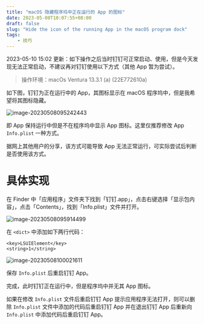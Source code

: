 ```yaml
---
title: "macOS 隐藏程序坞中正在运行的 App 的图标"
date: 2023-05-08T10:07:55+08:00
draft: false
slug: "Hide the icon of the running App in the macOS program dock"
tags:
    - 技巧
---
```


2023-05-10 15:02 更新：如下操作之后当时钉钉可正常启动、使用，但是今天发现无法正常启动，不建议再对钉钉使用以下方式（其他 App 暂为尝试）。

> 操作环境：macOs Ventura 13.3.1 (a) (22E772610a)

如下图，钉钉为正在运行中的 App，其图标显示在 macOS 程序坞中，但是我希望将其图标隐藏。

![image-20230508095242443](https://waringhu-md-img-oss.oss-cn-hangzhou.aliyuncs.com/md-img/image-20230508095242443.png)

即 App 保持运行中但是不在程序坞中显示 App 图标。这里仅推荐修改 App `Info.plist` 一种方式。

据网上其他用户的分享，该方式可能导致 App 无法正常运行，可实际尝试后判断是否使用该方式。

# 具体实现

在 Finder 中「应用程序」文件夹下找到「钉钉.app」，点击右键选择「显示包内容」，点击「Contents」，找到「Info.plist」文件并打开。

![image-20230508095914499](https://waringhu-md-img-oss.oss-cn-hangzhou.aliyuncs.com/md-img/image-20230508095914499.png)

在 `<dict>` 中添加如下两行代码：

```
<key>LSUIElement</key>
<string>1</string>
```

![image-20230508100021611](https://waringhu-md-img-oss.oss-cn-hangzhou.aliyuncs.com/md-img/image-20230508100021611.png)

保存 `Info.plist` 后重启钉钉 App。

完成，此时钉钉正在运行中，但是程序坞中并无其 App 图标。

如果在修改 `Info.plist` 文件后重启钉钉 App 提示应用程序无法打开，则可以删除 `Info.plist` 文件中添加的代码后重启钉钉 App 并在退出钉钉 App 后重新向 `Info.plist` 中添加代码后重启钉钉 App。